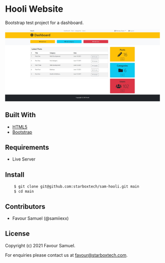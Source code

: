 # Hooli Website
Bootstrap test project for a dashboard.

![Hooli](screenshot.jpg)

## Built With
- [HTML5](https://developer.mozilla.org/en-US/docs/Web/Guide/HTML/HTML5)
- [Bootstrap](https://getbootstrap.com/)

## Requirements
 - Live Server

## Install
```
    $ git clone git@github.com:starboxtech/sam-hooli.git main
    $ cd main
```

## Contributors
- Favour Samuel (@samiiexx)

## License
Copyright (c) 2021 Favour Samuel.

For enquiries please contact us at [favour@starboxtech.com](mailto:favour@starboxtech.com).
